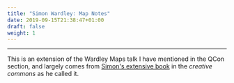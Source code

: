 ```yaml
---
title: "Simon Wardley: Map Notes"
date: 2019-09-15T21:38:47+01:00
draft: false
weight: 1
---
```


---

This is an extension of the Wardley Maps talk I have mentioned in the QCon section, and largely comes from [Simon's extensive book](https://medium.com/wardleymaps) in the _creative commons_ as he called it.
